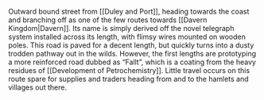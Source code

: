 Outward bound street from [[Duley and Port]], heading towards the coast and branching off as one of the few routes towards [[Davern Kingdom|Davern]]. Its name is simply derived off the novel telegraph system installed across its length, with flimsy wires mounted on wooden poles. 
This road is paved for a decent length, but quickly turns into a dusty trodden pathway out in the wilds. However, the first lengths are prototyping a more reinforced road dubbed as “Fallt”, which is a coating from the heavy residues of [[Development of Petrochemistry]]. 
Little travel occurs on this route spare for supplies and traders heading from and to the hamlets and villages out there. 
